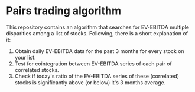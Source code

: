 # Pairs trading algorithm
This repository contains an algorithm that searches for EV-EBITDA multiple disparities among a list of stocks. Following, there is a short explanation of it:

1. Obtain daily EV-EBITDA data for the past 3 months for every stock on your list.
2. Test for cointegration between EV-EBITDA series of each pair of correlated stocks.
3. Check if today's ratio of the EV-EBITDA series of these (correlated) stocks is significantly above (or below) it's 3 months average.
